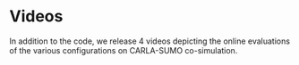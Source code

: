 # Videos

In addition to the code, we release 4 videos depicting the online evaluations of the various configurations on CARLA-SUMO co-simulation.